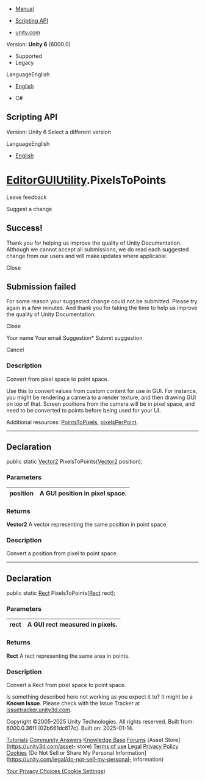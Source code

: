 [ ]()

  * [Manual](../Manual/index.html)
  * [Scripting API](../ScriptReference/index.html)

  * [unity.com](https://unity.com/)

Version: **Unity 6** (6000.0)

  * Supported
  * Legacy

LanguageEnglish

  * [English]()

  * C#

[ ](https://docs.unity3d.com)

## Scripting API

Version: Unity 6 Select a different version

LanguageEnglish

  * [English]()

#  [EditorGUIUtility](EditorGUIUtility.html).PixelsToPoints

Leave feedback

Suggest a change

## Success!

Thank you for helping us improve the quality of Unity Documentation. Although
we cannot accept all submissions, we do read each suggested change from our
users and will make updates where applicable.

Close

## Submission failed

For some reason your suggested change could not be submitted. Please <a>try
again</a> in a few minutes. And thank you for taking the time to help us
improve the quality of Unity Documentation.

Close

Your name Your email Suggestion* Submit suggestion

Cancel

[ ]()

### Description

Convert from pixel space to point space.

Use this to convert values from custom content for use in GUI. For instance,
you might be rendering a camera to a render texture, and then drawing GUI on
top of that. Screen positions from the camera will be in pixel space, and need
to be converted to points before being used for your UI.  
  
Additional resources: [PointsToPixels](EditorGUIUtility.PointsToPixels.html),
[pixelsPerPoint](EditorGUIUtility-pixelsPerPoint.html).

* * *

## Declaration

public static [Vector2](Vector2.html) PixelsToPoints([Vector2](Vector2.html)
position);

### Parameters

position | A GUI position in pixel space.  
---|---  
  
### Returns

**Vector2** A vector representing the same position in point space.

### Description

Convert a position from pixel to point space.

* * *

## Declaration

public static [Rect](Rect.html) PixelsToPoints([Rect](Rect.html) rect);

### Parameters

rect | A GUI rect measured in pixels.  
---|---  
  
### Returns

**Rect** A rect representing the same area in points.

### Description

Convert a Rect from pixel space to point space.

Is something described here not working as you expect it to? It might be a
**Known Issue**. Please check with the Issue Tracker at
[issuetracker.unity3d.com](https://issuetracker.unity3d.com).

Copyright ©2005-2025 Unity Technologies. All rights reserved. Built from:
6000.0.36f1 (02b661dc617c). Built on: 2025-01-14.

[Tutorials](https://unity3d.com/learn) [Community
Answers](https://answers.unity3d.com) [Knowledge
Base](https://support.unity3d.com/hc/en-us)
[Forums](https://forum.unity3d.com) [Asset Store](https://unity3d.com/asset-
store) [Terms of use](https://docs.unity3d.com/Manual/TermsOfUse.html)
[Legal](https://unity.com/legal) [Privacy
Policy](https://unity.com/legal/privacy-policy)
[Cookies](https://unity.com/legal/cookie-policy) [Do Not Sell or Share My
Personal Information](https://unity.com/legal/do-not-sell-my-personal-
information)

[Your Privacy Choices (Cookie Settings)](javascript:void\(0\);)

